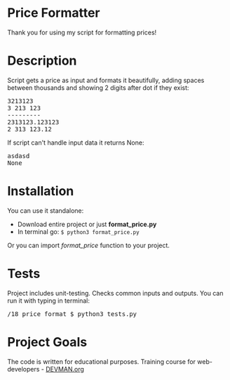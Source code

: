 # Price Formatter

Thank you for using my script for formatting prices! 

# Description

Script gets a price as input and formats it beautifully, adding spaces between thousands and showing 
2 digits after dot if they exist:
<pre>
3213123
3 213 123
---------
2313123.123123
2 313 123.12
</pre>
If script can't handle input data it returns None:
<pre>
asdasd
None
</pre>

# Installation

You can use it standalone:
* Download entire project or just __format_price.py__
* In terminal go: <code>$ python3 format_price.py </code>

Or you can import _format_price_ function to your project.

# Tests

Project includes unit-testing. Checks common inputs and outputs. 
You can run it with typing in terminal:
<pre>
/18_price_format $ python3 tests.py
</pre>

# Project Goals

The code is written for educational purposes. Training course for web-developers - [DEVMAN.org](https://devman.org)
